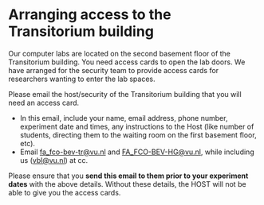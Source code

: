
# Arranging access to the Transitorium building 

Our computer labs are located on the second basement floor of the Transitorium building. You need access cards to open the lab doors. We have arranged for the security team to provide access cards for researchers wanting to enter the lab spaces.

Please email the host/security of the Transitorium building that you will need an access card. 

- In this email, include your name, email address, phone number, experiment date and times, any instructions to the Host (like number of students, directing them to the waiting room on the first basement floor, etc). 
- Email [fa_fco-bev-tr@vu.nl](mailto:fa_fco-bev-tr@vu.nl) and [FA_FCO-BEV-HG@vu.nl](FA_FCO-BEV-HG@vu.nl), while including us ([vbl@vu.nl](mailto:vbl@vu.nl)) at cc. 

Please ensure that you **send this email to them prior to your experiment dates** with the above details. Without these details, the HOST will not be able to give you the access cards.
